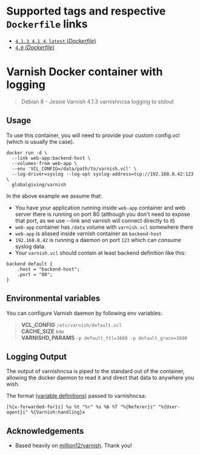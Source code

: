# Supported tags and respective `Dockerfile` links

-	[`4.1.3`, `4.1`, `4`, `latest` (*Dockerfile*)](https://github.com/globalgiving/docker-varnish-logging/blob/master/Dockerfile)
-	[`4.0` (*Dockerfile*)](https://github.com/globalgiving/docker-varnish-logging/blob/4.0/Dockerfile)

# Varnish Docker container with logging

> Debian 8 - Jessie
> Varnish 4.1.3
> varnishncsa logging to stdout

## Usage

To use this container, you will need to provide your custom config.vcl (which is usually the case).

```
docker run -d \
  --link web-app:backend-host \
  --volumes-from web-app \
  --env 'VCL_CONFIG=/data/path/to/varnish.vcl' \
  --log-driver=syslog --log-opt syslog-address=tcp://192.168.0.42:123 \
  globalgiving/varnish
```

In the above example we assume that:
* You have your application running inside `web-app` container and web server there is running on port 80 (although you don't need to expose that port, as we use --link and varnish will connect directly to it)
* `web-app` container has `/data` volume with `varnish.vcl` somewhere there
* `web-app` is aliased inside varnish container as `backend-host`
* `192.168.0.42` is running a daemon on port `123` which can consume syslog data.
* Your `varnish.vcl` should contain at least backend definition like this:  
```
backend default {
    .host = "backend-host";
    .port = "80";
}
```

## Environmental variables

You can configure Varnish daemon by following env variables:

> **VCL_CONFIG** `/etc/varnish/default.vcl`  
> **CACHE_SIZE** `64m`  
> **VARNISHD_PARAMS** `-p default_ttl=3600 -p default_grace=3600`

## Logging Output

The output of varnishncsa is piped to the standard out of the container, allowing the docker daemon to read it and direct that data to anywhere you wish.

The format ([variable definitions](https://www.varnish-cache.org/docs/4.1/reference/varnishncsa.html)) passed to varnishncsa:
```
[%{x-forwarded-for}i] %u %t "%r" %s %b %T "%{Referer}i" "%{User-agent}i" %{Varnish:handling}x
```

## Acknowledgements

+ Based heavily on [million12/varnish](https://hub.docker.com/r/million12/varnish/). Thank you!

